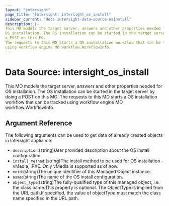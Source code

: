 ```yaml
---
layout: "intersight"
page_title: "Intersight: intersight_os_install"
sidebar_current: "docs-intersight-data-source-osInstall"
description: |-
This MO models the target server, answers and other properties needed for
OS installation. The OS installation can be started in the target server by doing
a POST on this MO.
The requests to this MO starts a OS installation workflow that can be tracked
using workflow engine MO workflow.WorkflowInfo.
---
```


# Data Source: intersight_os_install
This MO models the target server, answers and other properties needed for
OS installation. The OS installation can be started in the target server by doing
a POST on this MO.
The requests to this MO starts a OS installation workflow that can be tracked
using workflow engine MO workflow.WorkflowInfo.
## Argument Reference
The following arguments can be used to get data of already created objects in Intersight appliance:
* `description`:(string)User provided description about the OS install configuration.
* `install_method`:(string)The install method to be used for OS installation - vMedia, iPXE. Only vMedia is supported as of now.
* `moid`:(string)The unique identifier of this Managed Object instance.
* `name`:(string)The name of the OS install configuration.
* `object_type`:(string)The fully-qualified type of this managed object, i.e. the class name.This property is optional. The ObjectType is implied from the URL path.If specified, the value of objectType must match the class name specified in the URL path.

